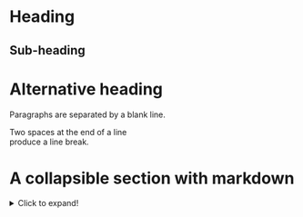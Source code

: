 Heading
=======

Sub-heading
-----------

# Alternative heading #

Paragraphs are separated 
by a blank line.

Two spaces at the end of a line  
produce a line break.


# A collapsible section with markdown
<details>
  <summary>Click to expand!</summary>
  
  ## Heading
  1. A numbered
  2. list
     * With some
     * Sub bullets
</details>
